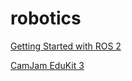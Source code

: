 # robotics

[Getting Started with ROS 2](./Getting%20Started%20with%20ROS%202.md)

[CamJam EduKit 3](./CamJam%20EduKit%203.md)